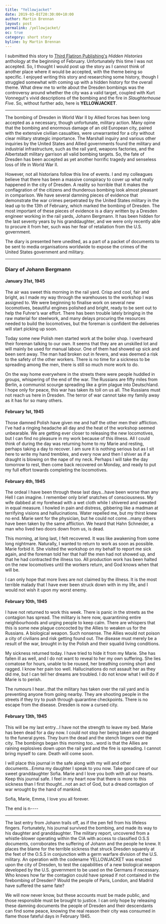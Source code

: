 ```yaml
---
title: "Yellowjacket"
date: 2019-03-01T20:30:00+10:00
author: Martin Brennan
layout: post
permalink: /yellowjacket/
oc: true
category: short story
byline: by Martin Brennan
---
```


I submitted this story to [Third Flatiron Publishing's](https://www.thirdflatiron.com/liveSite/) <em>Hidden Histories</em> anthology at the beginning of February. Unfortunately this time I was not accepted. So, I thought I would post up the story as I cannot think of another place where it would be accepted, with the theme being so specific. I enjoyed writing this story and researching some history, though I struggled somewhat with coming up with a hidden history for the overall theme. What drew me to write about the Dresden bombings was the controversy around whether the city was a valid target, coupled with Kurt Vonnegut's vivid descriptions of the bombing and the fire in <em>Slaughterhouse Five</em>. So, without further ado, here is <strong>YELLOWJACKET</strong>.

<!--more-->
<hr>

The bombing of Dresden in World War II by Allied forces has been long accepted as a necessary, though unfortunate, military action. Many opine that the bombing and enormous damage of an old European city, paired with the extensive civilian casualties, were unwarranted for a city without clear military strategic importance. The Marshall inquiry and various other inquiries by the United States and Allied governments found the military and industrial infrastructure, such as the rail yard, weapons factories, and the Albertstadt military garrison all valid bombing targets. So, the fate of Dresden has been accepted as yet another horrific tragedy and senseless loss of life in World War II.

However, not all historians follow this line of events. I and my colleagues believe that there has been a massive conspiracy to cover up what really happened in the city of Dresden. A reality so horrible that it makes the conflagration of the citizens and thunderous bombing look almost pleasant in comparison. We have several damning pieces of evidence that demonstrate the war crimes perpetrated by the United States military in the lead up to the 13th of February, which marked the bombing of Dresden. The most important of these pieces of evidence is a diary written by a Dresden engineer working in the rail yards, Johann Bergmann. It has been hidden for the last seventy years by his granddaughter, and we were only recently able to procure it from her, such was her fear of retaliation from the U.S. government.

The diary is presented here unedited, as a part of a packet of documents to be sent to media organisations worldwide to expose the crimes of the United States government and military.

<hr>

### Diary of Johann Bergmann

####  January 31st, 1945

The air was sweet this morning in the rail yard. Crisp and cool, fair and bright, as I made my way through the warehouses to the workshop I was assigned to. We were beginning to finalise work on several new locomotives, beautiful engines polished and bright, ready to be sent out to help the Fuhrer’s war effort. There has been trouble lately bringing in the raw material for steelwork, and many delays procuring the resources needed to build the locomotives, but the foreman is confident the deliveries will start picking up soon.

Today some new Polish men started work at the boiler shop. I overheard their foreman talking to our own. It seems that they are an unskilled lot and will mainly be used for manual labour. One of them had showed up sick and been sent away. The man had broken out in fevers, and was deemed a risk to the safety of the other workers. There is no time for a sickness to be spreading among the men, there is still so much more work to do.

On the way home everywhere in the streets there were people huddled in groups, whispering of the end of the war. The Russians are fifty miles from Berlin, a communist scourge spreading like a grim plague into Deutschland. I hope only for peace, this war has taken its toll on us all. The Russians must not reach us here in Dresden. The terror of war cannot take my family away as it has for so many others.

#### February 1st, 1945

Those damned Polish have given me and half the other men their affliction. I’ve had a ringing headache all day and the heat of the workshop seemed unbearable. We are getting ever closer to releasing the new locomotives, but I can find no pleasure in my work because of this illness. All I could think of during the day was returning home to my Marie and resting, perhaps taking a day to recover. I am sure it is nothing serious but as I sit here to write my hand trembles, and every now and then I shiver as if a draught is blowing on the nape of my neck.
Perhaps I will take the day tomorrow to rest, then come back recovered on Monday, and ready to put my full effort towards completing the locomotives.

#### February 4th, 1945

The ordeal I have been through these last days...have been worse than any Hell I can imagine. I remember only brief snatches of consciousness. My wife dabbed at my forehead with a wet cloth while I shivered and sweated in equal measure. I howled in pain and distress, gibbering like a madman at terrifying visions and hallucinations. Water repelled me, but my thirst knew no end. Marie sent for the physician, but he could not come...many others have been taken by the same affliction. We heard that Hahn Schneider, a man who lived two doors down from us, is dead.

This morning, at long last, I felt recovered. It was like awakening from some long nightmare. Naturally, I wanted to return to work as soon as possible. Marie forbid it. She visited the workshop on my behalf to report me sick again, and the foreman told her that half the men had not showed up, and that he had contracted the illness too. All production work has been halted on the new locomotives until the workers return, and God knows when that will be.

I can only hope that more lives are not claimed by the illness. It is the most terrible malady that I have ever been struck down with in my life, and I would not wish it upon my worst enemy.

#### February 10th, 1945

I have not returned to work this week. There is panic in the streets as the contagion has spread. The military is here now, quarantining entire neighbourhoods and urging people to keep calm. There are whispers that this is some new plague concocted by the Allies to weaken us for the Russians. A biological weapon. Such nonsense. The Allies would not poison a city of civilians and risk getting found out. The disease must merely be a result of the war, brought in by the Polish and their squalid living conditions.

My sickness returned today. I have tried to hide it from my Marie. She has fallen ill as well, and I do not want to reveal to her my own suffering. She lies comatose for hours, unable to be roused, her breathing coming short and ragged. I know her pain too well. Hallucinations do not assault her as they did me, but I can tell her dreams are troubled. I do not know what I will do if Marie is to perish.

The rumours I hear...that the military has taken over the rail yard and is preventing anyone from going nearby. They are shooting people in the streets if they try to push through quarantine checkpoints. There is no escape from the disease. Dresden is now a cursed city.

#### February 13th, 1945

This will be my last entry...I have not the strength to leave my bed. Marie has been dead for a day now. I could not stop her being taken and dragged to the funeral pyres. They burn the dead and the stench lingers over the city. The bombings began this morning too...word is that the Allies are raining explosives down upon the rail yard and the fire is spreading. I cannot bring myself to care. Death will come soon.

I will place this journal in the safe along with my will and other documents...Emma my daughter I speak to you now. Take good care of our sweet granddaughter Sofia. Marie and I love you both with all our hearts. Keep this journal safe. I feel in my heart now that there is more to this sickness than I first thought...not an act of God, but a dread contagion of war wrought by the hand of mankind.

Sofia, Marie, Emma, I love you all forever.

The end is n----

<hr>

The last entry from Johann trails off, as if the pen fell from his lifeless fingers. Fortunately, his journal survived the bombing, and made its way to his daughter and granddaughter. The military report, uncovered from a whistle-blower operating within the CIA with access to classified O.S.S documents, corroborates the suffering of Johann and the people he knew. It places the blame for the terrible sickness that struck Dresden squarely at the feet of the O.S.S in conjunction with a germ warfare division of the U.S. military. An operation with the codename YELLOWJACKET was enacted upon the city of Dresden, to test the capabilities of a new biological weapon developed by the U.S. government to be used on the Germans if necessary. Who knows how far the contagion could have spread if not contained in the firebombing of Dresden? Would the people of Paris, London, and Madrid have suffered the same fate?

We will now never know, but these accounts must be made public, and those responsible must be brought to justice. I can only hope by releasing these damning documents the people of Dresden and their descendants can find some peace, knowing the real reason their city was consumed in flame those fateful days in February 1945.


